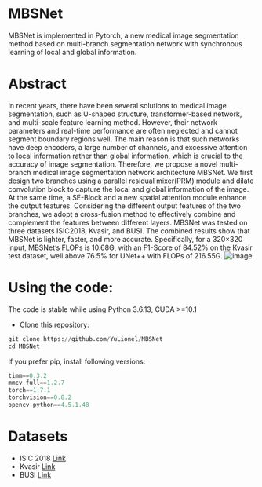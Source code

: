 # MBSNet
MBSNet is implemented in Pytorch, a new medical image segmentation method based on multi-branch segmentation network with synchronous learning of local and global information.
# Abstract
In recent years, there have been several solutions to medical image segmentation, such as U-shaped structure, transformer-based network, and multi-scale feature learning method. However, their network parameters and real-time performance are
often neglected and cannot segment boundary regions well. The main reason is that such networks have deep encoders,
a large number of channels, and excessive attention to local information rather than global information, which is crucial to
the accuracy of image segmentation. Therefore, we propose a novel multi-branch medical image segmentation network
architecture MBSNet. We first design two branches using a parallel residual mixer(PRM) module and dilate convolution block
to capture the local and global information of the image. At the same time, a SE-Block and a new spatial attention module
enhance the output features. Considering the different output features of the two branches, we adopt a cross-fusion method
to effectively combine and complement the features between different layers. MBSNet was tested on three datasets ISIC2018,
Kvasir, and BUSI. The combined results show that MBSNet is lighter, faster, and more accurate. Specifically, for a 320×320
input, MBSNet’s FLOPs is 10.68G, with an F1-Score of 84.52% on the Kvasir test dataset, well above 76.5% for UNet++ with
FLOPs of 216.55G.
![image](https://user-images.githubusercontent.com/38003218/222957253-63cfdb2b-d9c3-4226-848c-32c21745d4ac.png)
# Using the code:
The code is stable while using Python 3.6.13, CUDA >=10.1

- Clone this repository:

``` Python
git clone https://github.com/YuLionel/MBSNet
cd MBSNet
```

If you prefer pip, install following versions:

``` Python
timm==0.3.2
mmcv-full==1.2.7
torch==1.7.1
torchvision==0.8.2
opencv-python==4.5.1.48
```

# Datasets
- ISIC 2018 [Link](https://challenge.isic-archive.com/data/#2018)
- Kvasir [Link](https://datasets.simula.no/kvasir-seg/#download)
- BUSI [Link](https://academictorrents.com/details/d0b7b7ae40610bbeaea385aeb51658f527c86a16)



